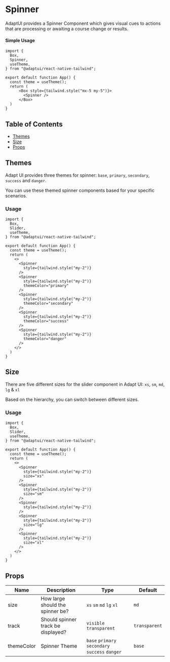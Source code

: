 # Spinner

AdaptUI provides a Spinner Component which gives visual cues to actions that are
processing or awaiting a course change or results.

#### Simple Usage

```
import {
  Box,
  Spinner,
  useTheme,
} from "@adaptui/react-native-tailwind";

export default function App() {
  const theme = useTheme();
  return (
      <Box style={tailwind.style("mx-5 my-5")}>
        <Spinner />
      </Box>
  )
}
```

## Table of Contents

- [Themes](#themes)
- [Size](#size)
- [Props](#props)

## Themes

Adapt UI provides three themes for spinner: `base`, `primary`, `secondary`,
`success` and `danger`.

You can use these themed spinner components based for your specific scenarios.

### Usage

```
import {
  Box,
  Slider,
  useTheme,
} from "@adaptui/react-native-tailwind";

export default function App() {
  const theme = useTheme();
  return (
    <>
      <Spinner
        style={tailwind.style("my-2")}
      />
      <Spinner
        style={tailwind.style("my-2")}
        themeColor="primary"
      />
      <Spinner
        style={tailwind.style("my-2")}
        themeColor="secondary"
      />
      <Spinner
        style={tailwind.style("my-2")}
        themeColor="success"
      />
      <Spinner
        style={tailwind.style("my-2")}
        themeColor="danger"
      />
    </>
  )
}
```

## Size

There are five different sizes for the slider component in Adapt UI: `xs`, `sm`,
`md`, `lg` & `xl`

Based on the hierarchy, you can switch between different sizes.

### Usage

```
import {
  Box,
  Slider,
  useTheme,
} from "@adaptui/react-native-tailwind";

export default function App() {
  const theme = useTheme();
  return (
    <>
      <Spinner
        style={tailwind.style("my-2")}
        size="xs"
      />
      <Spinner
        style={tailwind.style("my-2")}
        size="sm"
      />
      <Spinner
        style={tailwind.style("my-2")}
      />
      <Spinner
        style={tailwind.style("my-2")}
        size="lg"
      />
      <Spinner
        style={tailwind.style("my-2")}
        size="xl"
      />
    </>
  )
}
```

## Props

| Name       | Description                        | Type                                            | Default       |
| ---------- | ---------------------------------- | ----------------------------------------------- | ------------- |
| size       | How large should the spinner be?   | `xs` `sm` `md` `lg` `xl`                        | `md`          |
| track      | Should spinner track be displayed? | `visible` `transparent`                         | `transparent` |
| themeColor | Spinner Theme                      | `base` `primary` `secondary` `success` `danger` | `base`        |
